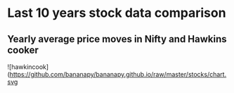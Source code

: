 # Last 10 years stock data comparison

## Yearly average price moves in Nifty and Hawkins cooker

![hawkincook](https://github.com/bananapy/bananapy.github.io/raw/master/stocks/chart.svg
